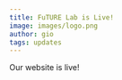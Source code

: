 ```yaml
---
title: FuTURE Lab is Live!
image: images/logo.png
author: gio
tags: updates
---
```


Our website is live!
